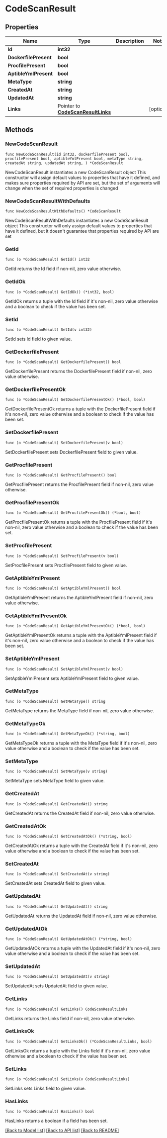 # CodeScanResult

## Properties

Name | Type | Description | Notes
------------ | ------------- | ------------- | -------------
**Id** | **int32** |  | 
**DockerfilePresent** | **bool** |  | 
**ProcfilePresent** | **bool** |  | 
**AptibleYmlPresent** | **bool** |  | 
**MetaType** | **string** |  | 
**CreatedAt** | **string** |  | 
**UpdatedAt** | **string** |  | 
**Links** | Pointer to [**CodeScanResultLinks**](CodeScanResultLinks.md) |  | [optional] 

## Methods

### NewCodeScanResult

`func NewCodeScanResult(id int32, dockerfilePresent bool, procfilePresent bool, aptibleYmlPresent bool, metaType string, createdAt string, updatedAt string, ) *CodeScanResult`

NewCodeScanResult instantiates a new CodeScanResult object
This constructor will assign default values to properties that have it defined,
and makes sure properties required by API are set, but the set of arguments
will change when the set of required properties is changed

### NewCodeScanResultWithDefaults

`func NewCodeScanResultWithDefaults() *CodeScanResult`

NewCodeScanResultWithDefaults instantiates a new CodeScanResult object
This constructor will only assign default values to properties that have it defined,
but it doesn't guarantee that properties required by API are set

### GetId

`func (o *CodeScanResult) GetId() int32`

GetId returns the Id field if non-nil, zero value otherwise.

### GetIdOk

`func (o *CodeScanResult) GetIdOk() (*int32, bool)`

GetIdOk returns a tuple with the Id field if it's non-nil, zero value otherwise
and a boolean to check if the value has been set.

### SetId

`func (o *CodeScanResult) SetId(v int32)`

SetId sets Id field to given value.


### GetDockerfilePresent

`func (o *CodeScanResult) GetDockerfilePresent() bool`

GetDockerfilePresent returns the DockerfilePresent field if non-nil, zero value otherwise.

### GetDockerfilePresentOk

`func (o *CodeScanResult) GetDockerfilePresentOk() (*bool, bool)`

GetDockerfilePresentOk returns a tuple with the DockerfilePresent field if it's non-nil, zero value otherwise
and a boolean to check if the value has been set.

### SetDockerfilePresent

`func (o *CodeScanResult) SetDockerfilePresent(v bool)`

SetDockerfilePresent sets DockerfilePresent field to given value.


### GetProcfilePresent

`func (o *CodeScanResult) GetProcfilePresent() bool`

GetProcfilePresent returns the ProcfilePresent field if non-nil, zero value otherwise.

### GetProcfilePresentOk

`func (o *CodeScanResult) GetProcfilePresentOk() (*bool, bool)`

GetProcfilePresentOk returns a tuple with the ProcfilePresent field if it's non-nil, zero value otherwise
and a boolean to check if the value has been set.

### SetProcfilePresent

`func (o *CodeScanResult) SetProcfilePresent(v bool)`

SetProcfilePresent sets ProcfilePresent field to given value.


### GetAptibleYmlPresent

`func (o *CodeScanResult) GetAptibleYmlPresent() bool`

GetAptibleYmlPresent returns the AptibleYmlPresent field if non-nil, zero value otherwise.

### GetAptibleYmlPresentOk

`func (o *CodeScanResult) GetAptibleYmlPresentOk() (*bool, bool)`

GetAptibleYmlPresentOk returns a tuple with the AptibleYmlPresent field if it's non-nil, zero value otherwise
and a boolean to check if the value has been set.

### SetAptibleYmlPresent

`func (o *CodeScanResult) SetAptibleYmlPresent(v bool)`

SetAptibleYmlPresent sets AptibleYmlPresent field to given value.


### GetMetaType

`func (o *CodeScanResult) GetMetaType() string`

GetMetaType returns the MetaType field if non-nil, zero value otherwise.

### GetMetaTypeOk

`func (o *CodeScanResult) GetMetaTypeOk() (*string, bool)`

GetMetaTypeOk returns a tuple with the MetaType field if it's non-nil, zero value otherwise
and a boolean to check if the value has been set.

### SetMetaType

`func (o *CodeScanResult) SetMetaType(v string)`

SetMetaType sets MetaType field to given value.


### GetCreatedAt

`func (o *CodeScanResult) GetCreatedAt() string`

GetCreatedAt returns the CreatedAt field if non-nil, zero value otherwise.

### GetCreatedAtOk

`func (o *CodeScanResult) GetCreatedAtOk() (*string, bool)`

GetCreatedAtOk returns a tuple with the CreatedAt field if it's non-nil, zero value otherwise
and a boolean to check if the value has been set.

### SetCreatedAt

`func (o *CodeScanResult) SetCreatedAt(v string)`

SetCreatedAt sets CreatedAt field to given value.


### GetUpdatedAt

`func (o *CodeScanResult) GetUpdatedAt() string`

GetUpdatedAt returns the UpdatedAt field if non-nil, zero value otherwise.

### GetUpdatedAtOk

`func (o *CodeScanResult) GetUpdatedAtOk() (*string, bool)`

GetUpdatedAtOk returns a tuple with the UpdatedAt field if it's non-nil, zero value otherwise
and a boolean to check if the value has been set.

### SetUpdatedAt

`func (o *CodeScanResult) SetUpdatedAt(v string)`

SetUpdatedAt sets UpdatedAt field to given value.


### GetLinks

`func (o *CodeScanResult) GetLinks() CodeScanResultLinks`

GetLinks returns the Links field if non-nil, zero value otherwise.

### GetLinksOk

`func (o *CodeScanResult) GetLinksOk() (*CodeScanResultLinks, bool)`

GetLinksOk returns a tuple with the Links field if it's non-nil, zero value otherwise
and a boolean to check if the value has been set.

### SetLinks

`func (o *CodeScanResult) SetLinks(v CodeScanResultLinks)`

SetLinks sets Links field to given value.

### HasLinks

`func (o *CodeScanResult) HasLinks() bool`

HasLinks returns a boolean if a field has been set.


[[Back to Model list]](../README.md#documentation-for-models) [[Back to API list]](../README.md#documentation-for-api-endpoints) [[Back to README]](../README.md)


